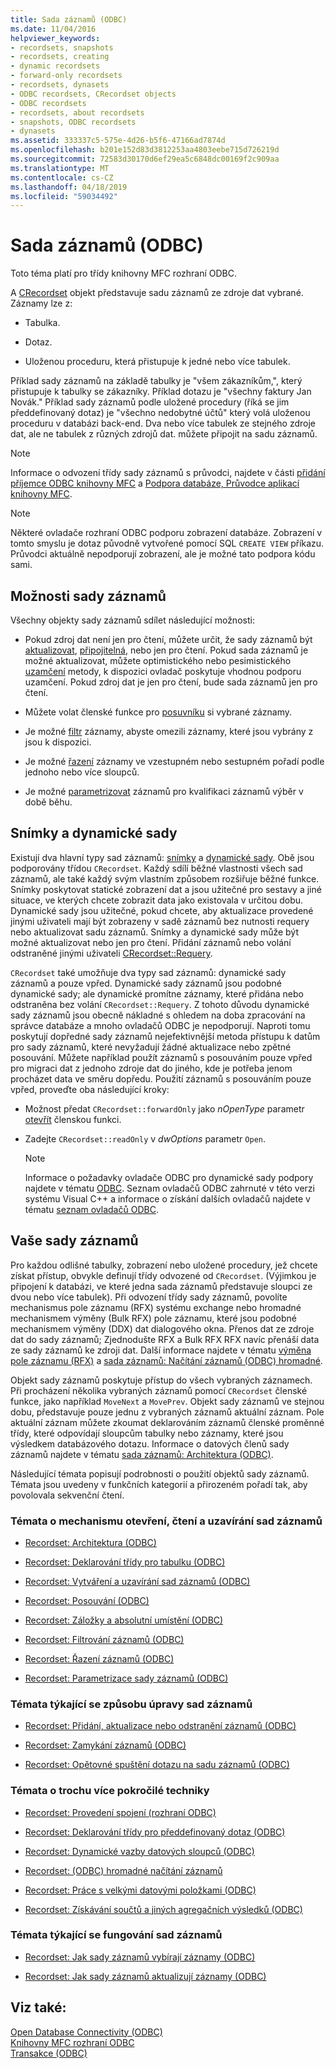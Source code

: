 ```yaml
---
title: Sada záznamů (ODBC)
ms.date: 11/04/2016
helpviewer_keywords:
- recordsets, snapshots
- recordsets, creating
- dynamic recordsets
- forward-only recordsets
- recordsets, dynasets
- ODBC recordsets, CRecordset objects
- ODBC recordsets
- recordsets, about recordsets
- snapshots, ODBC recordsets
- dynasets
ms.assetid: 333337c5-575e-4d26-b5f6-47166ad7874d
ms.openlocfilehash: b201e152d83d3812253aa4803eebe715d726219d
ms.sourcegitcommit: 72583d30170d6ef29ea5c6848dc00169f2c909aa
ms.translationtype: MT
ms.contentlocale: cs-CZ
ms.lasthandoff: 04/18/2019
ms.locfileid: "59034492"
---
```

# <a name="recordset-odbc"></a>Sada záznamů (ODBC)

Toto téma platí pro třídy knihovny MFC rozhraní ODBC.

A [CRecordset](../../mfc/reference/crecordset-class.md) objekt představuje sadu záznamů ze zdroje dat vybrané. Záznamy lze z:

- Tabulka.

- Dotaz.

- Uloženou proceduru, která přistupuje k jedné nebo více tabulek.

Příklad sady záznamů na základě tabulky je "všem zákazníkům,", který přistupuje k tabulky se zákazníky. Příklad dotazu je "všechny faktury Jan Novák." Příklad sady záznamů podle uložené procedury (říká se jim předdefinovaný dotaz) je "všechno nedobytné účtů" který volá uloženou proceduru v databázi back-end. Dva nebo více tabulek ze stejného zdroje dat, ale ne tabulek z různých zdrojů dat. můžete připojit na sadu záznamů.

> [!NOTE]
>  Informace o odvození třídy sady záznamů s průvodci, najdete v části [přidání příjemce ODBC knihovny MFC](../../mfc/reference/adding-an-mfc-odbc-consumer.md) a [Podpora databáze, Průvodce aplikací knihovny MFC](../../mfc/reference/database-support-mfc-application-wizard.md).

> [!NOTE]
>  Některé ovladače rozhraní ODBC podporu zobrazení databáze. Zobrazení v tomto smyslu je dotaz původně vytvořené pomocí SQL `CREATE VIEW` příkazu. Průvodci aktuálně nepodporují zobrazení, ale je možné tato podpora kódu sami.

##  <a name="_core_recordset_capabilities"></a> Možnosti sady záznamů

Všechny objekty sady záznamů sdílet následující možnosti:

- Pokud zdroj dat není jen pro čtení, můžete určit, že sady záznamů být [aktualizovat](../../data/odbc/recordset-adding-updating-and-deleting-records-odbc.md), [připojitelná](../../data/odbc/recordset-adding-updating-and-deleting-records-odbc.md), nebo jen pro čtení. Pokud sada záznamů je možné aktualizovat, můžete optimistického nebo pesimistického [uzamčení](../../data/odbc/recordset-locking-records-odbc.md) metody, k dispozici ovladač poskytuje vhodnou podporu uzamčení. Pokud zdroj dat je jen pro čtení, bude sada záznamů jen pro čtení.

- Můžete volat členské funkce pro [posuvníku](../../data/odbc/recordset-scrolling-odbc.md) si vybrané záznamy.

- Je možné [filtr](../../data/odbc/recordset-filtering-records-odbc.md) záznamy, abyste omezili záznamy, které jsou vybrány z jsou k dispozici.

- Je možné [řazení](../../data/odbc/recordset-sorting-records-odbc.md) záznamy ve vzestupném nebo sestupném pořadí podle jednoho nebo více sloupců.

- Je možné [parametrizovat](../../data/odbc/recordset-parameterizing-a-recordset-odbc.md) záznamů pro kvalifikaci záznamů výběr v době běhu.

##  <a name="_core_snapshots_and_dynasets"></a> Snímky a dynamické sady

Existují dva hlavní typy sad záznamů: [snímky](../../data/odbc/snapshot.md) a [dynamické sady](../../data/odbc/dynaset.md). Obě jsou podporovány třídou `CRecordset`. Každý sdílí běžné vlastnosti všech sad záznamů, ale také každý svým vlastním způsobem rozšiřuje běžné funkce. Snímky poskytovat statické zobrazení dat a jsou užitečné pro sestavy a jiné situace, ve kterých chcete zobrazit data jako existovala v určitou dobu. Dynamické sady jsou užitečné, pokud chcete, aby aktualizace provedené jinými uživateli mají být zobrazeny v sadě záznamů bez nutnosti requery nebo aktualizovat sadu záznamů. Snímky a dynamické sady může být možné aktualizovat nebo jen pro čtení. Přidání záznamů nebo volání odstraněné jinými uživateli [CRecordset::Requery](../../mfc/reference/crecordset-class.md#requery).

`CRecordset` také umožňuje dva typy sad záznamů: dynamické sady záznamů a pouze vpřed. Dynamické sady záznamů jsou podobné dynamické sady; ale dynamické promítne záznamy, které přidána nebo odstraněna bez volání `CRecordset::Requery`. Z tohoto důvodu dynamické sady záznamů jsou obecně nákladné s ohledem na doba zpracování na správce databáze a mnoho ovladačů ODBC je nepodporují. Naproti tomu poskytují dopředné sady záznamů nejefektivnější metoda přístupu k datům pro sady záznamů, které nevyžadují žádné aktualizace nebo zpětné posouvání. Můžete například použít záznamů s posouváním pouze vpřed pro migraci dat z jednoho zdroje dat do jiného, kde je potřeba jenom procházet data ve směru dopředu. Použití záznamů s posouváním pouze vpřed, proveďte oba následující kroky:

- Možnost předat `CRecordset::forwardOnly` jako *nOpenType* parametr [otevřít](../../mfc/reference/crecordset-class.md#open) členskou funkci.

- Zadejte `CRecordset::readOnly` v *dwOptions* parametr `Open`.

    > [!NOTE]
    >  Informace o požadavky ovladače ODBC pro dynamické sady podpory najdete v tématu [ODBC](../../data/odbc/odbc-basics.md). Seznam ovladačů ODBC zahrnuté v této verzi systému Visual C++ a informace o získání dalších ovladačů najdete v tématu [seznam ovladačů ODBC](../../data/odbc/odbc-driver-list.md).

##  <a name="_core_your_recordsets"></a> Vaše sady záznamů

Pro každou odlišné tabulky, zobrazení nebo uložené procedury, jež chcete získat přístup, obvykle definují třídy odvozené od `CRecordset`. (Výjimkou je připojení k databázi, ve které jedna sada záznamů představuje sloupci ze dvou nebo více tabulek). Při odvození třídy sady záznamů, povolíte mechanismus pole záznamu (RFX) systému exchange nebo hromadné mechanismem výměny (Bulk RFX) pole záznamu, které jsou podobné mechanismem výměny (DDX) dat dialogového okna. Přenos dat ze zdroje dat do sady záznamů; Zjednodušte RFX a Bulk RFX RFX navíc přenáší data ze sady záznamů ke zdroji dat. Další informace najdete v tématu [výměna pole záznamu (RFX)](../../data/odbc/record-field-exchange-rfx.md) a [sada záznamů: Načítání záznamů (ODBC) hromadné](../../data/odbc/recordset-fetching-records-in-bulk-odbc.md).

Objekt sady záznamů poskytuje přístup do všech vybraných záznamech. Při procházení několika vybraných záznamů pomocí `CRecordset` členské funkce, jako například `MoveNext` a `MovePrev`. Objekt sady záznamů ve stejnou dobu, představuje pouze jednu z vybraných záznamů aktuální záznam. Pole aktuální záznam můžete zkoumat deklarováním záznamů členské proměnné třídy, které odpovídají sloupcům tabulky nebo záznamy, které jsou výsledkem databázového dotazu. Informace o datových členů sady záznamů najdete v tématu [sada záznamů: Architektura (ODBC)](../../data/odbc/recordset-architecture-odbc.md).

Následující témata popisují podrobnosti o použití objektů sady záznamů. Témata jsou uvedeny v funkčních kategorií a přirozeném pořadí tak, aby povolovala sekvenční čtení.

### <a name="topics-about-the-mechanics-of-opening-reading-and-closing-recordsets"></a>Témata o mechanismu otevření, čtení a uzavírání sad záznamů

- [Recordset: Architektura (ODBC)](../../data/odbc/recordset-architecture-odbc.md)

- [Recordset: Deklarování třídy pro tabulku (ODBC)](../../data/odbc/recordset-declaring-a-class-for-a-table-odbc.md)

- [Recordset: Vytváření a uzavírání sad záznamů (ODBC)](../../data/odbc/recordset-creating-and-closing-recordsets-odbc.md)

- [Recordset: Posouvání (ODBC)](../../data/odbc/recordset-scrolling-odbc.md)

- [Recordset: Záložky a absolutní umístění (ODBC)](../../data/odbc/recordset-bookmarks-and-absolute-positions-odbc.md)

- [Recordset: Filtrování záznamů (ODBC)](../../data/odbc/recordset-filtering-records-odbc.md)

- [Recordset: Řazení záznamů (ODBC)](../../data/odbc/recordset-sorting-records-odbc.md)

- [Recordset: Parametrizace sady záznamů (ODBC)](../../data/odbc/recordset-parameterizing-a-recordset-odbc.md)

### <a name="topics-about-the-mechanics-of-modifying-recordsets"></a>Témata týkající se způsobu úpravy sad záznamů

- [Recordset: Přidání, aktualizace nebo odstranění záznamů (ODBC)](../../data/odbc/recordset-adding-updating-and-deleting-records-odbc.md)

- [Recordset: Zamykání záznamů (ODBC)](../../data/odbc/recordset-locking-records-odbc.md)

- [Recordset: Opětovné spuštění dotazu na sadu záznamů (ODBC)](../../data/odbc/recordset-requerying-a-recordset-odbc.md)

### <a name="topics-about-somewhat-more-advanced-techniques"></a>Témata o trochu více pokročilé techniky

- [Recordset: Provedení spojení (rozhraní ODBC)](../../data/odbc/recordset-performing-a-join-odbc.md)

- [Recordset: Deklarování třídy pro předdefinovaný dotaz (ODBC)](../../data/odbc/recordset-declaring-a-class-for-a-predefined-query-odbc.md)

- [Recordset: Dynamické vazby datových sloupců (ODBC)](../../data/odbc/recordset-dynamically-binding-data-columns-odbc.md)

- [Recordset: (ODBC) hromadné načítání záznamů](../../data/odbc/recordset-fetching-records-in-bulk-odbc.md)

- [Recordset: Práce s velkými datovými položkami (ODBC)](../../data/odbc/recordset-working-with-large-data-items-odbc.md)

- [Recordset: Získávání součtů a jiných agregačních výsledků (ODBC)](../../data/odbc/recordset-obtaining-sums-and-other-aggregate-results-odbc.md)

### <a name="topics-about-how-recordsets-work"></a>Témata týkající se fungování sad záznamů

- [Recordset: Jak sady záznamů vybírají záznamy (ODBC)](../../data/odbc/recordset-how-recordsets-select-records-odbc.md)

- [Recordset: Jak sady záznamů aktualizují záznamy (ODBC)](../../data/odbc/recordset-how-recordsets-update-records-odbc.md)

## <a name="see-also"></a>Viz také:

[Open Database Connectivity (ODBC)](../../data/odbc/open-database-connectivity-odbc.md)<br/>
[Knihovny MFC rozhraní ODBC](../../mfc/reference/adding-an-mfc-odbc-consumer.md)<br/>
[Transakce (ODBC)](../../data/odbc/transaction-odbc.md)